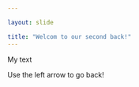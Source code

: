 ```yaml
---

layout: slide

title: "Welcom to our second back!"
---
```


My text

Use the left arrow to go back!
